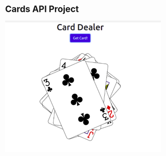 # Cards API Project

![Deck of Card](https://raw.githubusercontent.com/hrizkiou/Deck-Card_React/main/img/Card.png)
